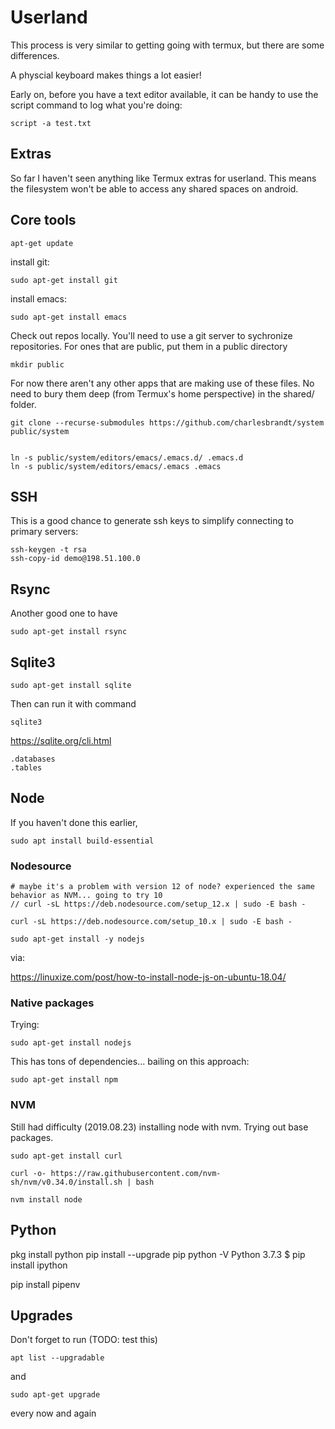 # Userland

This process is very similar to getting going with termux, but there are some differences. 

A physcial keyboard makes things a lot easier!

Early on, before you have a text editor available, it can be handy to use the script command to log what you're doing:

    script -a test.txt


## Extras

So far I haven't seen anything like Termux extras for userland. This means the filesystem won't be able to access any shared spaces on android. 

## Core tools

    apt-get update

install git:

    sudo apt-get install git

install emacs:

    sudo apt-get install emacs
     

Check out repos locally. You'll need to use a git server to sychronize repositories. For ones that are public, put them in a public directory

    mkdir public

For now there aren't any other apps that are making use of these files. No need to bury them deep (from Termux's home perspective) in the shared/ folder.

    git clone --recurse-submodules https://github.com/charlesbrandt/system public/system


    ln -s public/system/editors/emacs/.emacs.d/ .emacs.d
    ln -s public/system/editors/emacs/.emacs .emacs


## SSH

This is a good chance to generate ssh keys to simplify connecting to primary servers:

    ssh-keygen -t rsa
    ssh-copy-id demo@198.51.100.0

## Rsync

Another good one to have

    sudo apt-get install rsync

## Sqlite3

    sudo apt-get install sqlite
    
Then can run it with command

    sqlite3
    
https://sqlite.org/cli.html

    .databases
    .tables
    
## Node

If you haven't done this earlier, 

    sudo apt install build-essential

### Nodesource

    # maybe it's a problem with version 12 of node? experienced the same behavior as NVM... going to try 10
    // curl -sL https://deb.nodesource.com/setup_12.x | sudo -E bash -
    
    curl -sL https://deb.nodesource.com/setup_10.x | sudo -E bash -
    
    sudo apt-get install -y nodejs

via:

https://linuxize.com/post/how-to-install-node-js-on-ubuntu-18.04/

### Native packages

Trying:

    sudo apt-get install nodejs
    
This has tons of dependencies... bailing on this approach:

    sudo apt-get install npm

### NVM


Still had difficulty (2019.08.23) installing node with nvm. Trying out base packages.

    sudo apt-get install curl

    curl -o- https://raw.githubusercontent.com/nvm-sh/nvm/v0.34.0/install.sh | bash
 
    nvm install node

## Python

pkg install python
pip install --upgrade pip
python -V
Python 3.7.3
$ pip install ipython

pip install pipenv






## Upgrades

Don't forget to run (TODO: test this)

    apt list --upgradable
    
and
  
    sudo apt-get upgrade
    
every now and again

